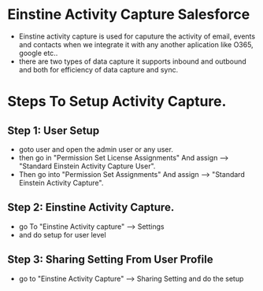 # Einstine Activity Capture Salesforce

-  Einstine activity capture is used for caputure the activity of email, events and contacts when we integrate it with any another aplication like O365, google etc..
-   there are two types of data capture it supports inbound and outbound and both for efficiency of data capture and sync.

# Steps To Setup Activity Capture.

## Step 1: User Setup
- goto user and open the admin user or any user.
- then go in "Permission Set License Assignments" And assign --> "Standard Einstein Activity Capture User".
- Then go into "Permission Set Assignments" And assign --> "Standard Einstein Activity Capture".

## Step 2: Einstine Activity Capture.
  - go To "Einstine Activity capture" --> Settings
  - and do setup for user level

## Step 3: Sharing Setting From User Profile
  - go to "Einstine Activity Capture" --> Sharing Setting and do the setup
